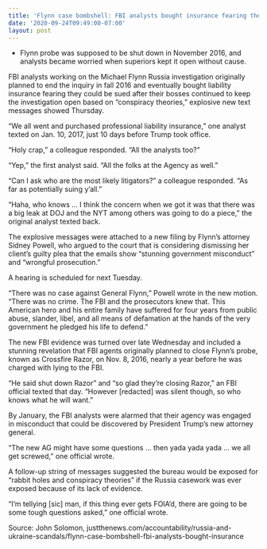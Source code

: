 ```yaml
---
title: 'Flynn case bombshell: FBI analysts bought insurance fearing they’d be sued for misconduct'
date: '2020-09-24T09:49:00-07:00'
layout: post
---
```


- Flynn probe was supposed to be shut down in November 2016, and analysts became worried when superiors kept it open without cause.

FBI analysts working on the Michael Flynn Russia investigation originally planned to end the inquiry in fall 2016 and eventually bought liability insurance fearing they could be sued after their bosses continued to keep the investigation open based on “conspiracy theories,” explosive new text messages showed Thursday.

“We all went and purchased professional liability insurance,” one analyst texted on Jan. 10, 2017, just 10 days before Trump took office.

“Holy crap,” a colleague responded. “All the analysts too?”

“Yep,” the first analyst said. “All the folks at the Agency as well.”

“Can I ask who are the most likely litigators?” a colleague responded. “As far as potentially suing y’all.”

“Haha, who knows … I think the concern when we got it was that there was a big leak at DOJ and the NYT among others was going to do a piece,” the original analyst texted back.

The explosive messages were attached to a new filing by Flynn’s attorney Sidney Powell, who argued to the court that is considering dismissing her client’s guilty plea that the emails show “stunning government misconduct” and “wrongful prosecution.”

A hearing is scheduled for next Tuesday.

“There was no case against General Flynn,” Powell wrote in the new motion. “There was no crime. The FBI and the prosecutors knew that. This American hero and his entire family have suffered for four years from public abuse, slander, libel, and all means of defamation at the hands of the very government he pledged his life to defend.”

The new FBI evidence was turned over late Wednesday and included a stunning revelation that FBI agents originally planned to close Flynn’s probe, known as Crossfire Razor, on Nov. 8, 2016, nearly a year before he was charged with lying to the FBI.

“He said shut down Razor” and “so glad they’re closing Razor,” an FBI official texted that day. “However \[redacted\] was silent though, so who knows what he will want.”

By January, the FBI analysts were alarmed that their agency was engaged in misconduct that could be discovered by President Trump’s new attorney general.

“The new AG might have some questions … then yada yada yada … we all get screwed,” one official wrote.

A follow-up string of messages suggested the bureau would be exposed for “rabbit holes and conspiracy theories” if the Russia casework was ever exposed because of its lack of evidence.

“I’m tellying \[sic\] man, if this thing ever gets FOIA’d, there are going to be some tough questions asked,” one official wrote.

Source: John Solomon, justthenews.com/accountability/russia-and-ukraine-scandals/flynn-case-bombshell-fbi-analysts-bought-insurance